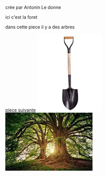crée par Antonin Le donne

ici c'est la foret

dans cette piece il y a des arbres

[piece suivante](piece10.md)
[![](pelle.jpeg)](salleSecrete3.md)
![](images.jpeg)
